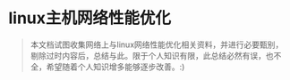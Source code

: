 # linux主机网络性能优化

> 本文档试图收集网络上与linux网络性能优化相关资料，并进行必要甄别，剔除过时内容后，总结与此。限于个人知识有限，此总结必然有误，也不全，希望随着个人知识增多能够逐步改善。:)


